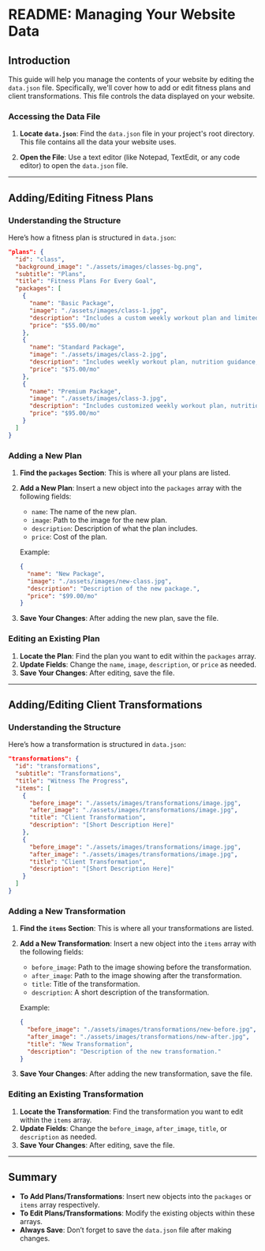 # README: Managing Your Website Data

## Introduction

This guide will help you manage the contents of your website by editing the `data.json` file. Specifically, we'll cover how to add or edit fitness plans and client transformations. This file controls the data displayed on your website.

### Accessing the Data File

1. **Locate `data.json`**: Find the `data.json` file in your project's root directory. This file contains all the data your website uses.

2. **Open the File**: Use a text editor (like Notepad, TextEdit, or any code editor) to open the `data.json` file.

---

## Adding/Editing Fitness Plans

### Understanding the Structure

Here’s how a fitness plan is structured in `data.json`:

```json
"plans": {
  "id": "class",
  "background_image": "./assets/images/classes-bg.png",
  "subtitle": "Plans",
  "title": "Fitness Plans For Every Goal",
  "packages": [
    {
      "name": "Basic Package",
      "image": "./assets/images/class-1.jpg",
      "description": "Includes a custom weekly workout plan and limited access to trainer (e.g., weekly check-ins via email/text).",
      "price": "$55.00/mo"
    },
    {
      "name": "Standard Package",
      "image": "./assets/images/class-2.jpg",
      "description": "Includes weekly workout plan, nutrition guidance, and regular check-ins with trainers (via calls, emails, text, or video).",
      "price": "$75.00/mo"
    },
    {
      "name": "Premium Package",
      "image": "./assets/images/class-3.jpg",
      "description": "Includes customized weekly workout plan, nutrition plan, unlimited support, live virtual sessions, and personalized feedback.",
      "price": "$95.00/mo"
    }
  ]
}
```

### Adding a New Plan

1. **Find the `packages` Section**: This is where all your plans are listed.
2. **Add a New Plan**: Insert a new object into the `packages` array with the following fields:
   - `name`: The name of the new plan.
   - `image`: Path to the image for the new plan.
   - `description`: Description of what the plan includes.
   - `price`: Cost of the plan.

   Example:
   ```json
   {
     "name": "New Package",
     "image": "./assets/images/new-class.jpg",
     "description": "Description of the new package.",
     "price": "$99.00/mo"
   }
   ```

3. **Save Your Changes**: After adding the new plan, save the file.

### Editing an Existing Plan

1. **Locate the Plan**: Find the plan you want to edit within the `packages` array.
2. **Update Fields**: Change the `name`, `image`, `description`, or `price` as needed.
3. **Save Your Changes**: After editing, save the file.

---

## Adding/Editing Client Transformations

### Understanding the Structure

Here’s how a transformation is structured in `data.json`:

```json
"transformations": {
  "id": "transformations",
  "subtitle": "Transformations",
  "title": "Witness The Progress",
  "items": [
    {
      "before_image": "./assets/images/transformations/image.jpg",
      "after_image": "./assets/images/transformations/image.jpg",
      "title": "Client Transformation",
      "description": "[Short Description Here]"
    },
    {
      "before_image": "./assets/images/transformations/image.jpg",
      "after_image": "./assets/images/transformations/image.jpg",
      "title": "Client Transformation",
      "description": "[Short Description Here]"
    }
  ]
}
```

### Adding a New Transformation

1. **Find the `items` Section**: This is where all your transformations are listed.
2. **Add a New Transformation**: Insert a new object into the `items` array with the following fields:
   - `before_image`: Path to the image showing before the transformation.
   - `after_image`: Path to the image showing after the transformation.
   - `title`: Title of the transformation.
   - `description`: A short description of the transformation.

   Example:
   ```json
   {
     "before_image": "./assets/images/transformations/new-before.jpg",
     "after_image": "./assets/images/transformations/new-after.jpg",
     "title": "New Transformation",
     "description": "Description of the new transformation."
   }
   ```

3. **Save Your Changes**: After adding the new transformation, save the file.

### Editing an Existing Transformation

1. **Locate the Transformation**: Find the transformation you want to edit within the `items` array.
2. **Update Fields**: Change the `before_image`, `after_image`, `title`, or `description` as needed.
3. **Save Your Changes**: After editing, save the file.

---

## Summary

- **To Add Plans/Transformations**: Insert new objects into the `packages` or `items` array respectively.
- **To Edit Plans/Transformations**: Modify the existing objects within these arrays.
- **Always Save**: Don’t forget to save the `data.json` file after making changes.